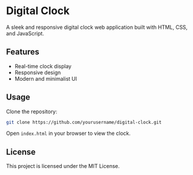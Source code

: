 # Digital Clock

A sleek and responsive digital clock web application built with HTML, CSS, and JavaScript.

## Features

- Real-time clock display
- Responsive design
- Modern and minimalist UI

## Usage

Clone the repository:

```bash
git clone https://github.com/yourusername/digital-clock.git
```

Open `index.html` in your browser to view the clock.

## License

This project is licensed under the MIT License.
